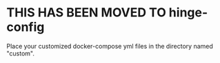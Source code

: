 # THIS HAS BEEN MOVED TO hinge-config

Place your customized docker-compose yml files in the directory named "custom".
